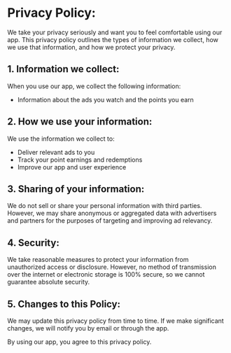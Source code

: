 # Privacy Policy:

We take your privacy seriously and want you to feel comfortable using our app. This privacy policy outlines the types of information we collect, how we use that information, and how we protect your privacy.

## 1. Information we collect:

When you use our app, we collect the following information:
- Information about the ads you watch and the points you earn

## 2. How we use your information:

We use the information we collect to:
- Deliver relevant ads to you
- Track your point earnings and redemptions
- Improve our app and user experience

## 3. Sharing of your information:

We do not sell or share your personal information with third parties. However, we may share anonymous or aggregated data with advertisers and partners for the purposes of targeting and improving ad relevancy.

## 4. Security:

We take reasonable measures to protect your information from unauthorized access or disclosure. However, no method of transmission over the internet or electronic storage is 100% secure, so we cannot guarantee absolute security.

## 5. Changes to this Policy:

We may update this privacy policy from time to time. If we make significant changes, we will notify you by email or through the app.

By using our app, you agree to this privacy policy.
